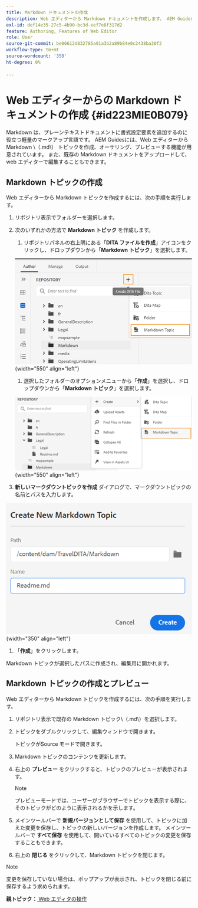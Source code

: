 ```yaml
---
title: Markdown ドキュメントの作成
description: Web エディターから Markdown ドキュメントを作成します。 AEM Guidesで Markdown トピックを作成、オーサリング、プレビューする方法について説明します。
exl-id: def14e35-27c5-4b90-bc3d-eef7e8f317d2
feature: Authoring, Features of Web Editor
role: User
source-git-commit: be06612d832785a91a3b2a89b84e0c2438ba30f2
workflow-type: tm+mt
source-wordcount: '350'
ht-degree: 0%

---
```


# Web エディターからの Markdown ドキュメントの作成 {#id223MIE0B079}

Markdown は、プレーンテキストドキュメントに書式設定要素を追加するのに役立つ軽量のマークアップ言語です。 AEM Guidesには、Web エディターから Markdown \（.md\） トピックを作成、オーサリング、プレビューする機能が用意されています。 また、既存の Markdown ドキュメントをアップロードして、web エディターで編集することもできます。

## Markdown トピックの作成

Web エディターから Markdown トピックを作成するには、次の手順を実行します。

1. リポジトリ表示でフォルダーを選択します。
1. 次のいずれかの方法で **Markdown トピック** を作成します。
   1. リポジトリパネルの右上隅にある「**DITA ファイルを作成**」アイコンをクリックし、ドロップダウンから「**Markdown トピック**」を選択します。

   ![](images/create-markdown-dita-topic.png){width="550" align="left"}

   1. 選択したフォルダーのオプションメニューから「**作成**」を選択し、ドロップダウンから「**Markdown トピック**」を選択します。

   ![](images/create-markdown-options-menu.png){width="550" align="left"}

1. **新しいマークダウントピックを作成** ダイアログで、マークダウントピックの名前とパスを入力します。

![](images/create-markdown-dialog.png){width="350" align="left"}

1. 「**作成**」をクリックします。

Markdown トピックが選択したパスに作成され、編集用に開かれます。

## Markdown トピックの作成とプレビュー

Web エディターから Markdown トピックを作成するには、次の手順を実行します。

1. リポジトリ表示で既存の Markdown トピック\（.md\）を選択します。
1. トピックをダブルクリックして、編集ウィンドウで開きます。

   トピックがSource モードで開きます。

1. Markdown トピックのコンテンツを更新します。
1. 右上の **プレビュー** をクリックすると、トピックのプレビューが表示されます。

   >[!NOTE]
   >
   > プレビューモードでは、ユーザーがブラウザーでトピックを表示する際に、そのトピックがどのように表示されるかを示します。

1. メインツールバーで **新規バージョンとして保存** を使用して、トピックに加えた変更を保存し、トピックの新しいバージョンを作成します。 メインツールバーで **すべて保存** を使用して、開いているすべてのトピックの変更を保存することもできます。

1. 右上の **閉じる** をクリックして、Markdown トピックを閉じます。

>[!NOTE]
>
> 変更を保存していない場合は、ポップアップが表示され、トピックを閉じる前に保存するよう求められます。

**親トピック：**[ Web エディタの操作 ](web-editor.md)
